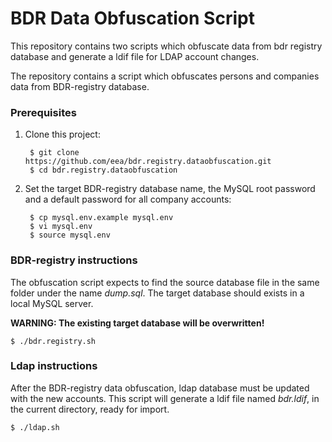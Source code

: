 # BDR Data Obfuscation Script

This repository contains two scripts which obfuscate data from bdr registry database and generate a ldif file for LDAP account changes.

The repository contains a script which obfuscates persons and companies data from BDR-registry database.


### Prerequisites

1. Clone this project:

        $ git clone https://github.com/eea/bdr.registry.dataobfuscation.git
        $ cd bdr.registry.dataobfuscation

2. Set the target BDR-registry database name, the MySQL root password and a default password for all company accounts:

        $ cp mysql.env.example mysql.env
        $ vi mysql.env
        $ source mysql.env


### BDR-registry instructions

The obfuscation script expects to find the source database file in the same folder under the name _dump.sql_. The target database should exists in a local MySQL server.

**WARNING: The existing target database will be overwritten!**

    $ ./bdr.registry.sh


### Ldap instructions

After the BDR-registry data obfuscation, ldap database must be updated with the new accounts. This script will generate a ldif file named _bdr.ldif_, in the current directory, ready for import.

    $ ./ldap.sh


